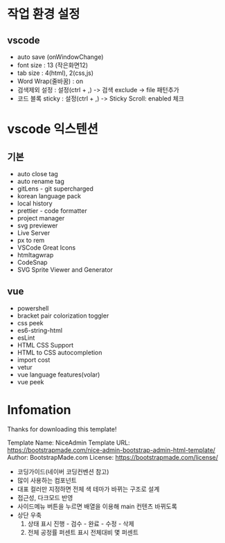 # 작업 환경 설정

## vscode

- auto save (onWindowChange)
- font size : 13 (작은화면12)
- tab size : 4(html), 2(css,js)
- Word Wrap(줄바꿈) : on
- 검색제외 설정 : 설정(ctrl + ,) -> 검색 exclude -> file 패턴추가
- 코드 블록 sticky : 설정(ctrl + ,) -> Sticky Scroll: enabled 체크

# vscode 익스텐션

## 기본

- auto close tag
- auto rename tag
- gitLens - git supercharged
- korean language pack
- local history
- prettier - code formatter
- project manager
- svg previewer
- Live Server
- px to rem
- VSCode Great Icons
- htmltagwrap
- CodeSnap
- SVG Sprite Viewer and Generator

## vue

- powershell
- bracket pair colorization toggler
- css peek
- es6-string-html
- esLint
- HTML CSS Support
- HTML to CSS autocompletion
- import cost
- vetur
- vue language features(volar)
- vue peek

# Infomation

Thanks for downloading this template!

Template Name: NiceAdmin
Template URL: https://bootstrapmade.com/nice-admin-bootstrap-admin-html-template/
Author: BootstrapMade.com
License: https://bootstrapmade.com/license/

- 코딩가이드(네이버 코딩컨벤션 참고)
- 많이 사용하는 컴포넌트
- 대표 컬러만 지정하면 전체 색 테마가 바뀌는 구조로 설계
- 접근성, 다크모드 반영
- 사이드메뉴 버튼을 누르면 배열을 이용해 main 컨텐츠 바뀌도록
- 상단 우축
  1. 상태 표시 진행 - 검수 - 완료 - 수정 - 삭제
  2. 전체 공정률 퍼센트 표시 전체대비 몇 퍼센트
